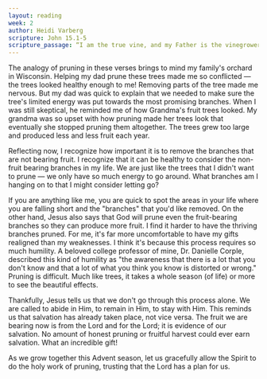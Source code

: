 ```yaml
---
layout: reading
week: 2
author: Heidi Varberg
scripture: John 15.1-5
scripture_passage: “I am the true vine, and my Father is the vinegrower. He removes every branch in me that bears no fruit. Every branch that bears fruit he prunes to make it bear more fruit. You have already been cleansed by the word that I have spoken to you. Abide in me as I abide in you. Just as the branch cannot bear fruit by itself unless it abides in the vine, neither can you unless you abide in me. I am the vine&#59; you are the branches. Those who abide in me and I in them bear much fruit, because apart from me you can do nothing.”
---
```


The analogy of pruning in these verses brings to mind my family's orchard in Wisconsin. Helping my dad prune these trees made me so conflicted — the trees looked healthy enough to me! Removing parts of the tree made me nervous. But my dad was quick to explain that we needed to make sure the tree's limited energy was put towards the most promising branches. When I was still skeptical, he reminded me of how Grandma's fruit trees looked. My grandma was so upset with how pruning made her trees look that eventually she stopped pruning them altogether. The trees grew too large and produced less and less fruit each year.

Reflecting now, I recognize how important it is to remove the branches that are not bearing fruit. I recognize that it can be healthy to consider the non-fruit bearing branches in my life. We are just like the trees that I didn't want to prune — we only have so much energy to go around. What branches am I hanging on to that I might consider letting go?

If you are anything like me, you are quick to spot the areas in your life where you are falling short and the "branches" that you'd like removed. On the other hand, Jesus also says that God will prune even the fruit-bearing branches so they can produce more fruit. I find it harder to have the thriving branches pruned. For me, it's far more uncomfortable to have my gifts realigned than my weaknesses. I think it's because this process requires so much humility. A beloved college professor of mine, Dr. Danielle Corple, described this kind of humility as "the awareness that there is a lot that you don't know and that a lot of what you think you know is distorted or wrong." Pruning is difficult. Much like trees, it takes a whole season (of life) or more to see the beautiful effects.

Thankfully, Jesus tells us that we don't go through this process alone. We are called to abide in Him, to remain in Him, to stay with Him. This reminds us that salvation has already taken place, not vice versa. The fruit we are bearing now is from the Lord and for the Lord; it is evidence of our salvation. No amount of honest pruning or fruitful harvest could ever earn salvation. What an incredible gift!

As we grow together this Advent season, let us gracefully allow the Spirit to do the holy work of pruning, trusting that the Lord has a plan for us.

